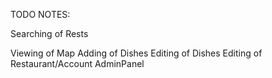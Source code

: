 TODO NOTES:

Searching of Rests
<!-- Login/Logout -->
Viewing of Map
Adding of Dishes 
Editing of Dishes 
Editing of Restaurant/Account
AdminPanel